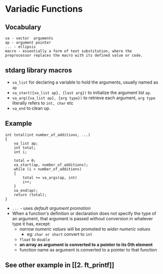 # Variadic Functions
## Vocabulary
	va - vector  arguments
	ap - argument pointer
	... - ellipsis
	macro - essentially a form of text substitution, where the preprocessor replaces the macro with its defined value or code.

## stdarg library macros
- `va_list` for declaring a variable to hold the arguments, usually named as `ap`
- `va_start({va_list ap}, {last arg})` to initialize the argument list `ap`.
- `va_arg({va_list ap}, {arg type})` to retrieve each argument, `arg type` literally refers to `int, char` etc
- `va_end` to clean up.

## Example
```
int total(int number_of_additions, ...)
{
	va_list ap;
	int total;
	int i;

	total = 0;
	va_start(ap, number_of_additions);
	while (i < number_of_additions)
	{
		total += va_args(ap, int)
		i++;
	}
	va_end(ap);
	return (total);
}
```

- `...` - uses *default argument promotion* 
- When a function's definition or declaration does not specify the type of an argument, that argument is passed without conversion in whatever type it has, except:
	- *narrow numeric values* will be promoted to *wider numeric values*
		- eg: `char or short` convert to `int`
	- `float` to `double`
	- **an array as argument is converted to a pointer to its 0th element**
	- function name as argument is converted to a pointer to that function

## See other example in [[2. ft_printf]]
